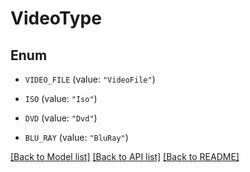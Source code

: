 # VideoType

## Enum


* `VIDEO_FILE` (value: `"VideoFile"`)

* `ISO` (value: `"Iso"`)

* `DVD` (value: `"Dvd"`)

* `BLU_RAY` (value: `"BluRay"`)


[[Back to Model list]](../README.md#documentation-for-models) [[Back to API list]](../README.md#documentation-for-api-endpoints) [[Back to README]](../README.md)


